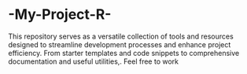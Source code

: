 # -My-Project-R-
This repository serves as a versatile collection of tools and resources designed to streamline development processes and enhance project efficiency. From starter templates and code snippets to comprehensive documentation and useful utilities,. Feel free to work
